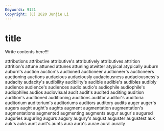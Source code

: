 ```yaml
---
Keywords: 9121
Copyright: (C) 2020 Junjie Li
---
```


# title

Write contents here!!!
 
attributions 
attributive
attributive's 
attributively 
attributives 
attrition 
attrition's 
attune 
attuned 
attunes 
attuning 
atwitter
atypical 
atypically 
auburn 
auburn's 
auction 
auction's 
auctioned 
auctioneer 
auctioneer's 
auctioneers
auctioning 
auctions 
audacious 
audaciously 
audaciousness 
audaciousness's 
audacity 
audacity's 
audibility 
audibility's
audible 
audible's 
audibles 
audibly 
audience 
audience's 
audiences 
audio 
audio's 
audiophile
audiophile's 
audiophiles 
audios 
audiovisual 
audit 
audit's 
audited 
auditing 
audition 
audition's
auditioned 
auditioning 
auditions 
auditor 
auditor's 
auditoria 
auditorium 
auditorium's 
auditoriums 
auditors
auditory 
audits 
auger 
auger's 
augers 
aught 
aught's 
aughts 
augment 
augmentation
augmentation's 
augmentations 
augmented 
augmenting 
augments 
augur 
augur's 
augured 
auguries 
auguring
augurs 
augury 
augury's 
august 
auguster 
augustest 
auk 
auk's 
auks 
aunt
aunt's 
aunts 
aura 
aura's 
aurae 
aural 
aurally 

